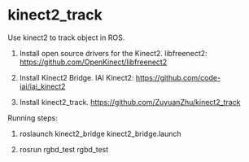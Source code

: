 # kinect2_track

Use kinect2 to track object in ROS.

1. Install open source drivers for the Kinect2. libfreenect2: https://github.com/OpenKinect/libfreenect2

2. Install Kinect2 Bridge. IAI Kinect2: https://github.com/code-iai/iai_kinect2

3. Install kinect2_track. https://github.com/ZuyuanZhu/kinect2_track


Running steps:

1. roslaunch kinect2_bridge kinect2_bridge.launch

2. rosrun rgbd_test rgbd_test
